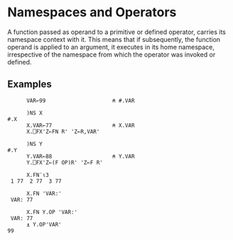 # Namespaces and Operators

A function passed as operand to a primitive or defined operator, carries its namespace context with it. This means that if subsequently, the function operand is applied to an argument, it executes in its home namespace, irrespective of the namespace from which the operator was invoked or defined.

## Examples
```apl
      VAR←99                     ⍝ #.VAR
 
      )NS X
#.X
      X.VAR←77                   ⍝ X.VAR
      X.⎕FX'Z←FN R' 'Z←R,VAR'
 
      )NS Y
#.Y
      Y.VAR←88                   ⍝ Y.VAR
      Y.⎕FX'Z←(F OP)R' 'Z←F R'

      X.FN¨⍳3
 1 77  2 77  3 77

      X.FN 'VAR:'
 VAR: 77
 
      X.FN Y.OP 'VAR:'
 VAR: 77
      ⍎ Y.OP'VAR'
99
```
